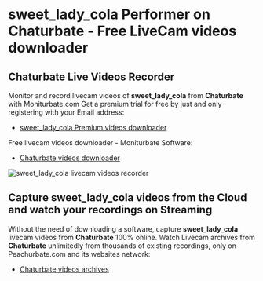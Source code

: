 # sweet_lady_cola Performer on Chaturbate - Free LiveCam videos downloader

## Chaturbate Live Videos Recorder

Monitor and record livecam videos of **sweet_lady_cola** from **Chaturbate** with Moniturbate.com
Get a premium trial for free by just and only registering with your Email address:
* [sweet_lady_cola Premium videos downloader](https://moniturbate.com/request-demo-licence-key.html)

Free livecam videos downloader - Moniturbate Software:
* [Chaturbate videos downloader](https://moniturbate.com/moniturbate-download-software.html)

![sweet_lady_cola livecam videos recorder](https://peachurnet.com/templates/moniturbate-software.png)


## Capture sweet_lady_cola videos from the Cloud and watch your recordings on Streaming

Without the need of downloading a software, capture **sweet_lady_cola** livecam videos from **Chaturbate** 100% online.
Watch Livecam archives from **Chaturbate** unlimitedly from thousands of existing recordings, only on Peachurbate.com and its websites network:
* [Chaturbate videos archives](https://peachurnet.com/)
